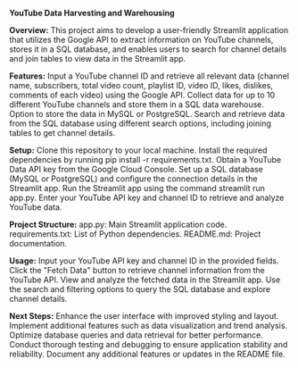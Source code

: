 **YouTube Data Harvesting and Warehousing**

**Overview:**
This project aims to develop a user-friendly Streamlit application that utilizes the Google API to extract information on YouTube channels, stores it in a SQL database, and enables users to search for channel details and join tables to view data in the Streamlit app.

**Features:**
Input a YouTube channel ID and retrieve all relevant data (channel name, subscribers, total video count, playlist ID, video ID, likes, dislikes, comments of each video) using the Google API.
Collect data for up to 10 different YouTube channels and store them in a SQL data warehouse.
Option to store the data in MySQL or PostgreSQL.
Search and retrieve data from the SQL database using different search options, including joining tables to get channel details.

**Setup:**
Clone this repository to your local machine.
Install the required dependencies by running pip install -r requirements.txt.
Obtain a YouTube Data API key from the Google Cloud Console.
Set up a SQL database (MySQL or PostgreSQL) and configure the connection details in the Streamlit app.
Run the Streamlit app using the command streamlit run app.py.
Enter your YouTube API key and channel ID to retrieve and analyze YouTube data.

**Project Structure:**
app.py: Main Streamlit application code.
requirements.txt: List of Python dependencies.
README.md: Project documentation.

**Usage:**
Input your YouTube API key and channel ID in the provided fields.
Click the "Fetch Data" button to retrieve channel information from the YouTube API.
View and analyze the fetched data in the Streamlit app.
Use the search and filtering options to query the SQL database and explore channel details.

**Next Steps:**
Enhance the user interface with improved styling and layout.
Implement additional features such as data visualization and trend analysis.
Optimize database queries and data retrieval for better performance.
Conduct thorough testing and debugging to ensure application stability and reliability.
Document any additional features or updates in the README file.
